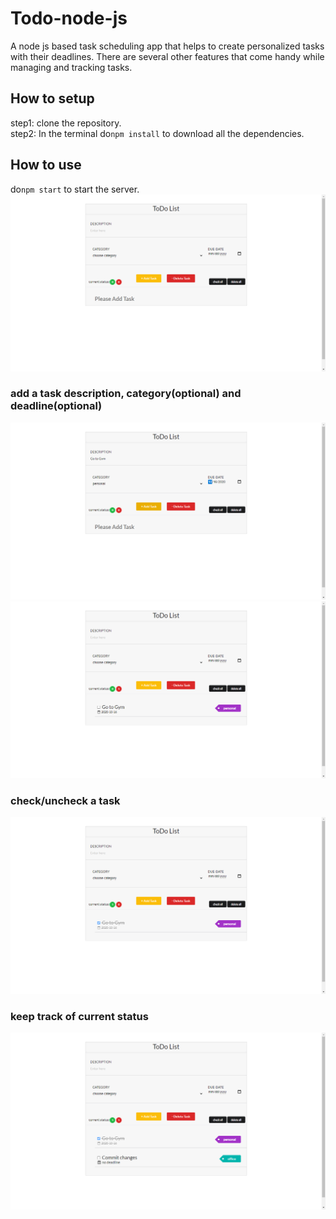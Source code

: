# Todo-node-js
A node js based task scheduling app that helps to create personalized tasks with their deadlines.
There are several other features that come handy while managing and tracking tasks.
## How to setup
step1: clone the repository.\
step2: In the terminal do`npm install` to download all the dependencies.
## How to use
do`npm start` to start the server.\
![1](/assets/1.png)
### add a task description, category(optional) and deadline(optional)
![1](/assets/2.png)
![1](/assets/3.png)
### check/uncheck a task
![1](/assets/4.png)
### keep track of current status
![1](/assets/5.png)




